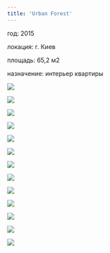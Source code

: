 ```yaml
---
title: 'Urban Forest'
---
```

<div class="project-description">
<p>год: 2015</p>
<p>локация: г. Киев</p>
<p>площадь: 65,2 м2</p>
<p>назначение: интерьер квартиры</p>
</div>

<div class="clearfix"></div>
<div id="project-images" class="owl-carousel owl-theme" markdown="1">

![](Urban_Forest_Gostin_01.jpg)

![](Urban_Forest_Gostin_02.jpg)

![](Urban_Forest_Gostin_03.jpg)
    
![](Urban_Forest_Gostin_04.jpg)

![](Urban_Forest_Gostin_05.jpg)

![](Urban_Forest_Gostin_06.jpg)

![](Urban_Forest_Gostin_07.jpg)
    
![](Urban_Forest_Gostin_08.jpg)
    
![](Urban_Forest_Gostin_09.jpg)
    
![](Urban_Forest_Gostin_10.jpg)

![](Urban_Forest_Gostin_11.jpg)

![](Urban_Forest_Gostin_12.jpg)

![](Urban_Forest_Gostin_13.jpg)

</div>